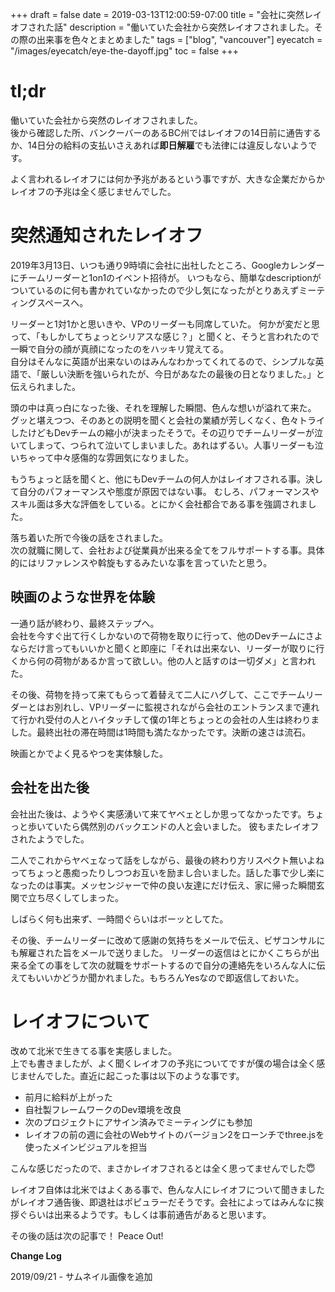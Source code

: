 +++
draft = false
date = 2019-03-13T12:00:59-07:00
title = "会社に突然レイオフされた話"
description = "働いていた会社から突然レイオフされました。その際の出来事を色々とまとめました"
tags = ["blog", "vancouver"]
eyecatch = "/images/eyecatch/eye-the-dayoff.jpg"
toc = false
+++

# tl;dr
働いていた会社から突然のレイオフされました。\
後から確認した所、バンクーバーのあるBC州ではレイオフの14日前に通告するか、14日分の給料の支払いさえあれば**即日解雇**でも法律には違反しないようです。

よく言われるレイオフには何か予兆があるという事ですが、大きな企業だからかレイオフの予兆は全く感じませんでした。

# 突然通知されたレイオフ
2019年3月13日、いつも通り9時頃に会社に出社したところ、Googleカレンダーにチームリーダーと1on1のイベント招待が。
いつもなら、簡単なdescriptionがついているのに何も書かれていなかったので少し気になったがとりあえずミーティングスペースへ。

リーダーと1対1かと思いきや、VPのリーダーも同席していた。
何かが変だと思って、「もしかしてちょっとシリアスな感じ？」と聞くと、そうと言われたので一瞬で自分の顔が真顔になったのをハッキリ覚えてる。\
自分はそんなに英語が出来ないのはみんなわかってくれてるので、シンプルな英語で、「厳しい決断を強いられたが、今日があなたの最後の日となりました。」と伝えられました。

頭の中は真っ白になった後、それを理解した瞬間、色んな想いが溢れて来た。\
グッと堪えつつ、そのあとの説明を聞くと会社の業績が芳しくなく、色々トライしたけどもDevチームの縮小が決まったそうで。その辺りでチームリーダーが泣いてしまって、つられて泣いてしまいました。あれはずるい。人事リーダーも泣いちゃって中々感傷的な雰囲気になりました。

もうちょっと話を聞くと、他にもDevチームの何人かはレイオフされる事。決して自分のパフォーマンスや態度が原因ではない事。
むしろ、パフォーマンスやスキル面は多大な評価をしている。とにかく会社都合である事を強調されました。

落ち着いた所で今後の話をされました。\
次の就職に関して、会社および従業員が出来る全てをフルサポートする事。具体的にはリファレンスや斡旋もするみたいな事を言っていたと思う。

## 映画のような世界を体験
一通り話が終わり、最終ステップへ。\
会社を今すぐ出て行くしかないので荷物を取りに行って、他のDevチームにさよならだけ言ってもいいかと聞くと即座に「それは出来ない、リーダーが取りに行くから何の荷物があるか言って欲しい。他の人と話すのは一切ダメ」と言われた。

その後、荷物を持って来てもらって着替えて二人にハグして、ここでチームリーダーとはお別れし、VPリーダーに監視されながら会社のエントランスまで連れて行かれ受付の人とハイタッチして僕の1年とちょっとの会社の人生は終わりました。最終出社の滞在時間は1時間も満たなかったです。決断の速さは流石。

映画とかでよく見るやつを実体験した。

## 会社を出た後
会社出た後は、ようやく実感湧いて来てヤベェとしか思ってなかったです。ちょっと歩いていたら偶然別のバックエンドの人と会いました。
彼もまたレイオフされたようでした。

二人でこれからヤベェなって話をしながら、最後の終わり方リスペクト無いよねってちょっと愚痴ったりしつつお互いを励まし合いました。話した事で少し楽になったのは事実。メッセンジャーで仲の良い友達にだけ伝え、家に帰った瞬間玄関で立ち尽くしてしまった。

しばらく何も出来ず、一時間ぐらいはボーッとしてた。

その後、チームリーダーに改めて感謝の気持ちをメールで伝え、ビザコンサルにも解雇された旨をメールで送りました。
リーダーの返信はとにかくこちらが出来る全ての事をして次の就職をサポートするので自分の連絡先をいろんな人に伝えてもいいかどうか聞かれました。もちろんYesなので即返信しておいた。

# レイオフについて
改めて北米で生きてる事を実感しました。\
上でも書きましたが、よく聞くレイオフの予兆についてですが僕の場合は全く感じませんでした。直近に起こった事は以下のような事です。

- 前月に給料が上がった
- 自社製フレームワークのDev環境を改良
- 次のプロジェクトにアサイン済みでミーティングにも参加
- レイオフの前の週に会社のWebサイトのバージョン2をローンチでthree.jsを使ったメインビジュアルを担当

こんな感じだったので、まさかレイオフされるとは全く思ってませんでした😇

レイオフ自体は北米ではよくある事で、色んな人にレイオフについて聞きましたがレイオフ通告後、即退社はポピュラーだそうです。会社によってはみんなに挨拶ぐらいは出来るようです。もしくは事前通告があると思います。

その後の話は次の記事で！ Peace Out!

**Change Log**

2019/09/21 - サムネイル画像を追加
